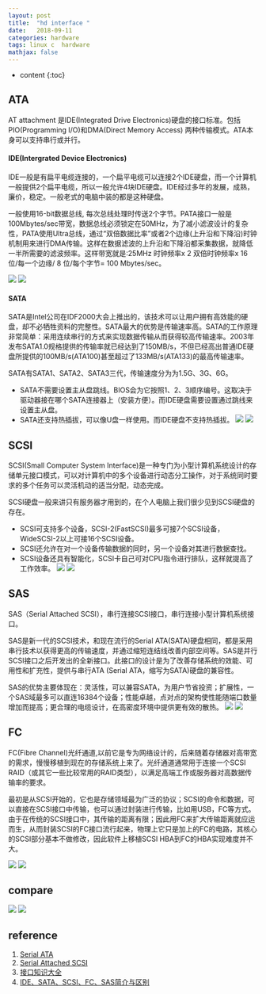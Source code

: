 ```yaml
---
layout: post
title:  "hd interface "
date:   2018-09-11
categories: hardware
tags: linux c  hardware
mathjax: false
---
```

* content
{:toc}


## ATA

AT attachment 是IDE(Integrated Drive Electronics)硬盘的接口标准。包括PIO(Programming I/O)和DMA(Direct Memory Access) 两种传输模式。ATA本身可以支持串行或并行。

#### IDE(Intergrated Device Electronics)

IDE一般是有扁平电缆连接的，一个扁平电缆可以连接2个IDE硬盘，而一个计算机一般提供2个扁平电缆，所以一般允许4块IDE硬盘。IDE经过多年的发展，成熟，廉价，稳定。一般老式的电脑中装的都是这种硬盘。

一般使用16-bit数据总线, 每次总线处理时传送2个字节。PATA接口一般是100Mbytes/sec带宽，数据总线必须锁定在50MHz，为了减小滤波设计的复杂性，PATA使用Ultra总线，通过“双倍数据比率”或者2个边缘(上升沿和下降沿)时钟机制用来进行DMA传输。这样在数据滤波的上升沿和下降沿都采集数据，就降低一半所需要的滤波频率。这样带宽就是:25MHz 时钟频率x 2 双倍时钟频率x 16 位/每一个边缘/ 8 位/每个字节= 100 Mbytes/sec。

![](../img/ata_wiki.png)
![]({{site.github.url}}/img/ata_wiki.png)

#### SATA

SATA是Intel公司在IDF2000大会上推出的，该技术可以让用户拥有高效能的硬盘，却不必牺牲资料的完整性。SATA最大的优势是传输速率高。SATA的工作原理非常简单：采用连续串行的方式来实现数据传输从而获得较高传输速率。2003年发布SATA1.0规格提供的传输率就已经达到了150MB/s，不但已经高出普通IDE硬盘所提供的100MB/s(ATA100)甚至超过了133MB/s(ATA133)的最高传输速率。

SATA有SATA1、SATA2、SATA3三代，传输速度分为为1.5G、3G、6G。

- SATA不需要设置主从盘跳线。BIOS会为它按照1、2、3顺序编号。这取决于驱动器接在哪个SATA连接器上（安装方便）。而IDE硬盘需要设置通过跳线来设置主从盘。
- SATA还支持热插拔，可以像U盘一样使用。而IDE硬盘不支持热插拔。
![](../img/sata_wiki.png)
![]({{site.github.url}}/img/sata_wiki.png)

## SCSI
SCSI(Small Computer System Interface)是一种专门为小型计算机系统设计的存储单元接口模式，可以对计算机中的多个设备进行动态分工操作，对于系统同时要求的多个任务可以灵活机动的适当分配，动态完成。

SCSI硬盘一般来讲只有服务器才用到的，在个人电脑上我们很少见到SCSI硬盘的存在。

- SCSI可支持多个设备，SCSI-2(FastSCSI)最多可接7个SCSI设备，WideSCSI-2以上可接16个SCSI设备。
- SCSI还允许在对一个设备传输数据的同时，另一个设备对其进行数据查找。
- SCSI设备还具有智能化，SCSI卡自己可对CPU指令进行排队，这样就提高了工作效率。
![](../img/scsi.png)
![]({{site.github.url}}/img/scsi.png)

## SAS

SAS（Serial Attached SCSI），串行连接SCSI接口，串行连接小型计算机系统接口。

SAS是新一代的SCSI技术，和现在流行的Serial ATA(SATA)硬盘相同，都是采用串行技术以获得更高的传输速度，并通过缩短连结线改善内部空间等。SAS是并行SCSI接口之后开发出的全新接口。此接口的设计是为了改善存储系统的效能、可用性和扩充性，提供与串行ATA (Serial ATA，缩写为SATA)硬盘的兼容性。


SAS的优势主要体现在：灵活性，可以兼容SATA，为用户节省投资；扩展性，一个SAS域最多可以直连16384个设备；性能卓越，点对点的架构使性能随端口数量增加而提高；更合理的电缆设计，在高密度环境中提供更有效的散热。
![](../img/sas.png)
![]({{site.github.url}}/img/sas.png)

## FC
FC(Fibre Channel)光纤通道,以前它是专为网络设计的，后来随着存储器对高带宽的需求，慢慢移植到现在的存储系统上来了。光纤通道通常用于连接一个SCSI RAID（或其它一些比较常用的RAID类型），以满足高端工作或服务器对高数据传输率的要求。

最初是从SCSI开始的，它也是存储领域最为广泛的协议；SCSI的命令和数据，可以直接在SCSI接口中传输，也可以通过封装进行传输，比如用USB，FC等方式。由于在传统的SCSI接口中，其传输的距离有限；因此用FC来扩大传输距离就应运而生，从而封装SCSI的FC接口流行起来，物理上它只是加上的FC的电路，其核心的SCSI部分基本不做修改，因此软件上移植SCSI HBA到FC的HBA实现难度并不大。

![](../img/fc_hd.png)
![]({{site.github.url}}/img/fc_hd.png)

## 
## compare
![](../img/hd_compare.png)
![]({{site.github.url}}/img/hd_compare.png)
## reference


1. [Serial ATA](https://en.wikipedia.org/wiki/Serial_ATA)
2. [
Serial Attached SCSI](https://en.wikipedia.org/wiki/Serial_Attached_SCSI)
3. [接口知识大全](https://blog.csdn.net/weixin_42229404/article/details/81209266)
4. [IDE、SATA、SCSI、FC、SAS简介与区别](https://blog.csdn.net/hs794502825/article/details/8231342)


